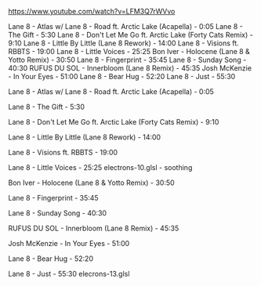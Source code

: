 https://www.youtube.com/watch?v=LFM3Q7rWVvo

Lane 8 - Atlas w/ Lane 8 - Road ft. Arctic Lake (Acapella) -  0:05
Lane 8 - The Gift - 5:30
Lane 8 - Don't Let Me Go ft. Arctic Lake (Forty Cats Remix) - 9:10
Lane 8 - Little By Little (Lane 8 Rework) - 14:00
Lane 8 - Visions ft. RBBTS - 19:00
Lane 8 - Little Voices - 25:25
Bon Iver - Holocene (Lane 8 & Yotto Remix) - 30:50
Lane 8 - Fingerprint -  35:45
Lane 8 - Sunday Song - 40:30
RUFUS DU SOL - Innerbloom (Lane 8 Remix) - 45:35
Josh McKenzie - In Your Eyes - 51:00
Lane 8 - Bear Hug - 52:20
Lane 8 - Just -  55:30



Lane 8 - Atlas w/ Lane 8 - Road ft. Arctic Lake (Acapella) -  0:05

Lane 8 - The Gift - 5:30

Lane 8 - Don't Let Me Go ft. Arctic Lake (Forty Cats Remix) - 9:10

Lane 8 - Little By Little (Lane 8 Rework) - 14:00

Lane 8 - Visions ft. RBBTS - 19:00

Lane 8 - Little Voices - 25:25
electrons-10.glsl - soothing

Bon Iver - Holocene (Lane 8 & Yotto Remix) - 30:50

Lane 8 - Fingerprint -  35:45

Lane 8 - Sunday Song - 40:30

RUFUS DU SOL - Innerbloom (Lane 8 Remix) - 45:35

Josh McKenzie - In Your Eyes - 51:00

Lane 8 - Bear Hug - 52:20

Lane 8 - Just -  55:30
elecrons-13.glsl
